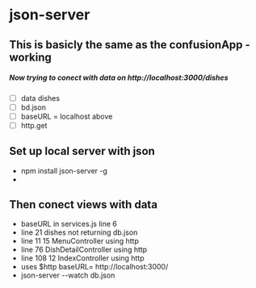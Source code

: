 # json-server
## This is basicly the same as the confusionApp - working
##### Now trying to conect with data on http://localhost:3000/dishes

- [ ] data dishes    
- [ ] bd.json
- [ ] baseURL = localhost above
- [ ] http.get

## Set up local server with json
- npm install json-server -g
- 
## Then conect views with data 
- baseURL in services.js line 6 
- line 21 dishes not returning db.json
- line 11 15 MenuController using http
- line 76 DishDetailController using http
- line 108 12  IndexController using http
- uses $http baseURL= http://localhost:3000/
- json-server --watch db.json



